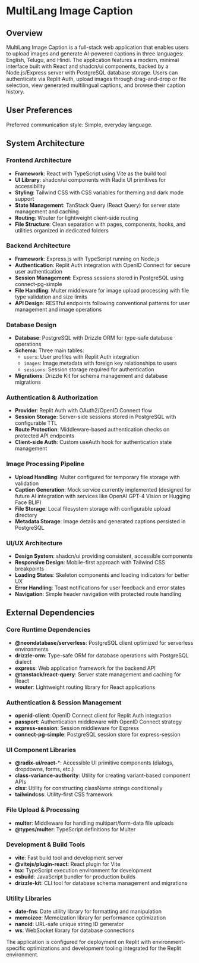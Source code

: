# MultiLang Image Caption

## Overview

MultiLang Image Caption is a full-stack web application that enables users to upload images and generate AI-powered captions in three languages: English, Telugu, and Hindi. The application features a modern, minimal interface built with React and shadcn/ui components, backed by a Node.js/Express server with PostgreSQL database storage. Users can authenticate via Replit Auth, upload images through drag-and-drop or file selection, view generated multilingual captions, and browse their caption history.

## User Preferences

Preferred communication style: Simple, everyday language.

## System Architecture

### Frontend Architecture
- **Framework**: React with TypeScript using Vite as the build tool
- **UI Library**: shadcn/ui components with Radix UI primitives for accessibility
- **Styling**: Tailwind CSS with CSS variables for theming and dark mode support
- **State Management**: TanStack Query (React Query) for server state management and caching
- **Routing**: Wouter for lightweight client-side routing
- **File Structure**: Clean separation with pages, components, hooks, and utilities organized in dedicated folders

### Backend Architecture
- **Framework**: Express.js with TypeScript running on Node.js
- **Authentication**: Replit Auth integration with OpenID Connect for secure user authentication
- **Session Management**: Express sessions stored in PostgreSQL using connect-pg-simple
- **File Handling**: Multer middleware for image upload processing with file type validation and size limits
- **API Design**: RESTful endpoints following conventional patterns for user management and image operations

### Database Design
- **Database**: PostgreSQL with Drizzle ORM for type-safe database operations
- **Schema**: Three main tables:
  - `users`: User profiles with Replit Auth integration
  - `images`: Image metadata with foreign key relationships to users
  - `sessions`: Session storage required for authentication
- **Migrations**: Drizzle Kit for schema management and database migrations

### Authentication & Authorization
- **Provider**: Replit Auth with OAuth2/OpenID Connect flow
- **Session Storage**: Server-side sessions stored in PostgreSQL with configurable TTL
- **Route Protection**: Middleware-based authentication checks on protected API endpoints
- **Client-side Auth**: Custom useAuth hook for authentication state management

### Image Processing Pipeline
- **Upload Handling**: Multer configured for temporary file storage with validation
- **Caption Generation**: Mock service currently implemented (designed for future AI integration with services like OpenAI GPT-4 Vision or Hugging Face BLIP)
- **File Storage**: Local filesystem storage with configurable upload directory
- **Metadata Storage**: Image details and generated captions persisted in PostgreSQL

### UI/UX Architecture
- **Design System**: shadcn/ui providing consistent, accessible components
- **Responsive Design**: Mobile-first approach with Tailwind CSS breakpoints
- **Loading States**: Skeleton components and loading indicators for better UX
- **Error Handling**: Toast notifications for user feedback and error states
- **Navigation**: Simple header navigation with protected route handling

## External Dependencies

### Core Runtime Dependencies
- **@neondatabase/serverless**: PostgreSQL client optimized for serverless environments
- **drizzle-orm**: Type-safe ORM for database operations with PostgreSQL dialect
- **express**: Web application framework for the backend API
- **@tanstack/react-query**: Server state management and caching for React
- **wouter**: Lightweight routing library for React applications

### Authentication & Session Management
- **openid-client**: OpenID Connect client for Replit Auth integration
- **passport**: Authentication middleware with OpenID Connect strategy
- **express-session**: Session middleware for Express
- **connect-pg-simple**: PostgreSQL session store for express-session

### UI Component Libraries
- **@radix-ui/react-***: Accessible UI primitive components (dialogs, dropdowns, forms, etc.)
- **class-variance-authority**: Utility for creating variant-based component APIs
- **clsx**: Utility for constructing className strings conditionally
- **tailwindcss**: Utility-first CSS framework

### File Upload & Processing
- **multer**: Middleware for handling multipart/form-data file uploads
- **@types/multer**: TypeScript definitions for Multer

### Development & Build Tools
- **vite**: Fast build tool and development server
- **@vitejs/plugin-react**: React plugin for Vite
- **tsx**: TypeScript execution environment for development
- **esbuild**: JavaScript bundler for production builds
- **drizzle-kit**: CLI tool for database schema management and migrations

### Utility Libraries
- **date-fns**: Date utility library for formatting and manipulation
- **memoizee**: Memoization library for performance optimization
- **nanoid**: URL-safe unique string ID generator
- **ws**: WebSocket library for database connections

The application is configured for deployment on Replit with environment-specific optimizations and development tooling integrated for the Replit environment.